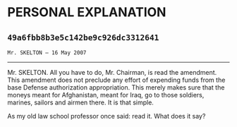 # PERSONAL EXPLANATION
## `49a6fbb8b3e5c142be9c926dc3312641`
`Mr. SKELTON — 16 May 2007`

---


Mr. SKELTON. All you have to do, Mr. Chairman, is read the amendment. 
This amendment does not preclude any effort of expending funds from the 
base Defense authorization appropriation. This merely makes sure that 
the moneys meant for Afghanistan, meant for Iraq, go to those soldiers, 
marines, sailors and airmen there. It is that simple.

As my old law school professor once said: read it. What does it say?